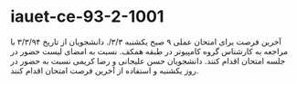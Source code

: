 # iauet-ce-93-2-1001
آخرین فرصت برای امتحان عملی ۹ صبح یکشنبه ۳/۳/.
دانشجویان از تاریخ ۳/۳/۹۴ با مراجعه به کارشناس گروه کامپیوتر در طبقه همکف. نسبت به امضای لیست حضور در جلسه امتحان اقدام کنند. 
دانشجویان حسن علیجانی و رضا کریمی نسبت به حضور در روز یکشنبه و استفاده از آخرین فرصت امتحان اقدام کنند.
